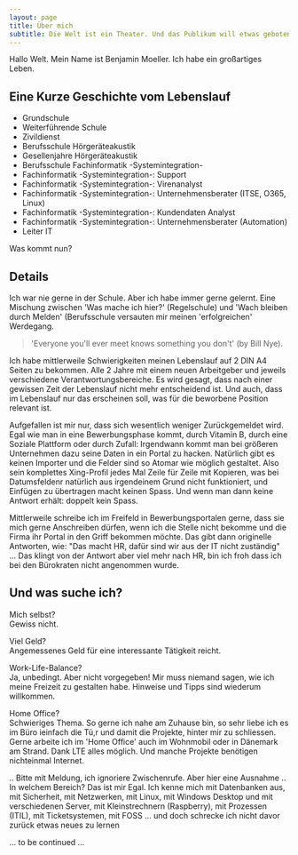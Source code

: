 ```yaml
---
layout: page
title: Über mich
subtitle: Die Welt ist ein Theater. Und das Publikum will etwas geboten bekommen.
---
```


Hallo Welt. Mein Name ist Benjamin Moeller.
Ich habe ein großartiges Leben.

## Eine Kurze Geschichte vom Lebenslauf

- Grundschule
- Weiterführende Schule
- Zivildienst
- Berufsschule Hörgeräteakustik
- Gesellenjahre Hörgeräteakustik
- Berufsschule Fachinformatik -Systemintegration-
- Fachinformatik -Systemintegration-: Support
- Fachinformatik -Systemintegration-: Virenanalyst
- Fachinformatik -Systemintegration-: Unternehmensberater (ITSE, O365, Linux)
- Fachinformatik -Systemintegration-: Kundendaten Analyst
- Fachinformatik -Systemintegration-: Unternehmensberater (Automation)
- Leiter IT

Was kommt nun?

## Details

Ich war nie gerne in der Schule. Aber ich habe immer gerne gelernt. Eine Mischung zwischen 'Was mache ich hier?' (Regelschule) und 'Wach bleiben durch Melden' (Berufsschule versauten mir meinen 'erfolgreichen' Werdegang.

> 'Everyone you'll ever meet knows something you don't' (by Bill Nye).

Ich habe mittlerweile Schwierigkeiten meinen Lebenslauf auf 2 DIN A4 Seiten zu bekommen. Alle 2 Jahre mit einem neuen Arbeitgeber und jeweils verschiedene Verantwortungsbereiche.
Es wird gesagt, dass nach einer gewissen Zeit der Lebenslauf nicht mehr entscheidend ist. Und auch, dass im Lebenslauf nur das erscheinen soll, was für die beworbene Position relevant ist.

Aufgefallen ist mir nur, dass sich wesentlich weniger Zurückgemeldet wird.
Egal wie man in eine Bewerbungsphase kommt, durch Vitamin B, durch eine Soziale Plattform oder durch Zufall: Irgendwann kommt man bei größeren Unternehmen dazu seine Daten in ein Portal zu hacken.
Natürlich gibt es keinen Importer und die Felder sind so Atomar wie möglich gestaltet. Also sein komplettes Xing-Profil jedes Mal Zeile für Zeile mit Kopieren, was bei Datumsfeldenr natürlich aus irgendeinem Grund nicht funktioniert, und Einfügen zu übertragen macht keinen Spass.
Und wenn man dann keine Antwort erhält: doppelt kein Spass.

Mittlerweile schreibe ich im Freifeld in Bewerbungsportalen gerne, dass sie mich gerne Anschreiben dürfen, wenn ich die Stelle nicht bekomme und die Firma ihr Portal in den Griff bekommen möchte. Das gibt dann originelle Antworten, wie: "Das macht HR, dafür sind wir aus der IT nicht zuständig" ... Das klingt von der Antwort aber viel mehr nach HR, bin ich froh dass ich bei den Bürokraten nicht angenommen wurde.

## Und was suche ich?
Mich selbst?  
Gewiss nicht.

Viel Geld?  
Angemessenes Geld für eine interessante Tätigkeit reicht.

Work-Life-Balance?  
Ja, unbedingt. Aber nicht vorgegeben! Mir muss niemand sagen, wie ich meine Freizeit zu gestalten habe. Hinweise und Tipps sind wiederum willkommen.

Home Office?  
Schwieriges Thema. So gerne ich nahe am Zuhause bin, so sehr liebe ich es im Büro ieinfach die Tü,r und damit die Projekte, hinter mir zu schliessen. Gerne arbeite ich im 'Home Office' auch im Wohnmobil oder in Dänemark am Strand. Dank LTE alles möglich. Und manche Projekte benötigen nichteinmal Internet.

.. Bitte mit Meldung, ich ignoriere Zwischenrufe. Aber hier eine Ausnahme ..
In welchem Bereich?
Das ist mir Egal. Ich kenne mich mit Datenbanken aus, mit Sicherheit, mit Netzwerken, mit Linux, mit Windows Desktop und mit verschiedenen Server, mit Kleinstrechnern (Raspberry), mit Prozessen (ITIL), mit Ticketsystemen, mit FOSS ... und doch schrecke ich nicht davor zurück etwas neues zu lernen

... to be continued ...

